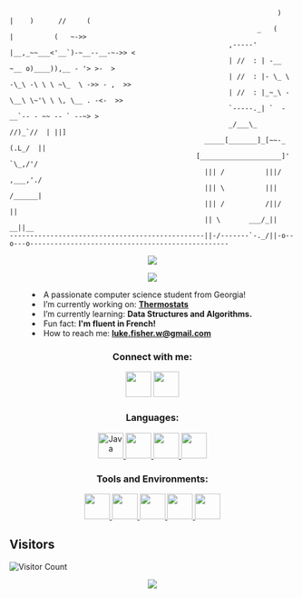 ```
                                                                  )   |    )      //     (
                                                             _   (    |          (   ~->>
                                                      ,-----' |__,_~~___<'__`)-~__--__-~->> <
                                                      | //  : | -__   ~__ o)____)),__ - '> >-  >
                                                      | //  : |- \_ \ -\_\ -\ \ \ ~\_  \ ->> - ,  >>
                                                      | //  : |_~_\ -\__\ \~'\ \ \, \__ . -<-  >>
                                                      `-----._| `  -__`-- - ~~ -- ` --~> >
                                                      _/___\_    //)_`//  | ||]
                                                _____[_______]_[~~-_ (.L_/  ||
                                              [____________________]' `\_,/'/
                                                ||| /          |||/  ,___,'./
                                                ||| \          ||| /______|
                                                ||| /          /||/   ||
                                                || \       ___/_||  __||__
------------------------------------------------||-/-------`-._/||-o--o---o-------------------------------------------------
```
<body>
    <p align="center">
      <picture>
        <source media="(prefers-color-scheme: dark)" srcset="https://readme-typing-svg.demolab.com/?lines=Luke%20Fisher&font=Doto&weight=400&center=true&width=1500&height=100&color=8ab2d9&vCenter=true&repeat=false&size=65" /> 
        <img src="https://readme-typing-svg.demolab.com/?lines=Luke%20Fisher&font=Doto&weight=400&center=true&width=1500&height=100&color=274865&vCenter=true&repeat=false&size=65" />
      </picture>
    </p>
    <p align="center">
      <picture>
        <source media="(prefers-color-scheme: dark)" srcset="https://readme-typing-svg.demolab.com/?lines=Full%20time%20Computer- Science%20Student;Learning%20and%20coding%20are%20my%20passions!;Welcome!&font=Doto&weight=500&center=true&&width=1500&height=100&color=8ab2d9&vCenter=true&pause=2000&size=50" /> 
        <img src="https://readme-typing-svg.demolab.com/?lines=Full%20time%20Computer-Science%20Student;Learning%20and%20coding%20are%20my%20passions!;Welcome!&font=Doto&weight=500&center=true&&width=1500&height=100&color=274865&vCenter=true&pause=2000&size=50"" />
      </picture>
    </p>
</body>

<menu>
  <li> A passionate computer science student from Georgia!</li>
  <li> I’m currently working on: <a href="https://github.com/acobrien/ThermoStats-webapp"><b>Thermostats</b></a></li>
  <li> I’m currently learning: <b>Data Structures and Algorithms.</b></li>
  <li> Fun fact: <b>I'm fluent in French!</b></li>
  <li> How to reach me: <a href="mailto:luke.fisher.w@gmail.com""><b>luke.fisher.w@gmail.com</b></a></li>
</li>
</menu>

<h3 align="center">Connect with me:</h3>
    <p align="center">
    <a href="https://linkedin.com/in/luke-w-fisher" target="blank"> <img height="45" width="45" src="https://upload.wikimedia.org/wikipedia/commons/8/81/LinkedIn_icon.svg" /></a>
    <a href="https://instagram.com/lukewfisher" target="blank"> <img height="45" width="45" src="https://cdn.simpleicons.org/instagram/steelblue" /></a>
</p>

<h3 align="center">Languages:</h3>
<p align="center"> 
  <a href="https://www.java.com" target="_blank" rel="noreferrer"> <img height="45" width="45" src="https://profilinator.rishav.dev/skills-assets/java-original-wordmark.svg" alt="Java"/> </a>
  <a href="https://developer.mozilla.org/en-US/docs/Web/JavaScript" target="_blank" rel="noreferrer"> <img height="45" width="45" src="https://cdn.simpleicons.org/javascript/steelblue" /> </a>
  <a href="https://www.python.org" target="_blank" rel="noreferrer"> <img height="45" width="45" src="https://cdn.simpleicons.org/python/steelblue" /> </a> 
  <a href="https://www.w3.org/html/" target="_blank" rel="noreferrer"> <img height="45" width="45" src="https://cdn.simpleicons.org/html5/steelblue" /> </a> 
</p>

<h3 align="center">Tools and Environments:</h3>
<p align="center">
  <a href="https://eclipseide.org/" target="_blank" rel="noreferrer"> <img height="45" width="45" src="https://cdn.simpleicons.org/eclipseide/steelblue" /> </a>
  <a href="https://gamemaker.io/" target="_blank" rel="noreferrer"> <img height="45" width="45" src="https://cdn.simpleicons.org/gamemaker/steelblue" /> </a> 
  <a href="https://www.mysql.com/" target="_blank" rel="noreferrer"> <img height="45" width="45" src="https://cdn.simpleicons.org/mysql/steelblue" /> </a> 
  <a href="https://pytorch.org/" target="_blank" rel="noreferrer"> <img height="45" width="45" src="https://cdn.simpleicons.org/pytorch/steelblue" /> </a> 
  <a href="https://vuejs.org/" target="_blank" rel="noreferrer"> <img height="45" width="45" src="https://cdn.simpleicons.org/vuedotjs/steelblue" /> </a> 
</p>

## Visitors
![Visitor Count](https://profile-counter.glitch.me/lwfisher/count.svg)

<body>
    <p align="center">
      <picture>
        <source media="(prefers-color-scheme: dark)" srcset="https://readme-typing-svg.demolab.com/?lines=Thanks+for+stopping+by!;Merci+pour+votre+visite!&font=Doto&weight=500&center=true&&width=1500&height=100&color=8ab2d9&vCenter=true&pause=4000&size=50" /> 
        <img src="https://readme-typing-svg.demolab.com/?lines=Thanks+for+stopping+by!;Merci+pour+votre+visite!&font=Doto&weight=500&center=true&&width=1500&height=100&color=274865&vCenter=true&pause=4000&size=50" />
      </picture>
    </p>
</body>
